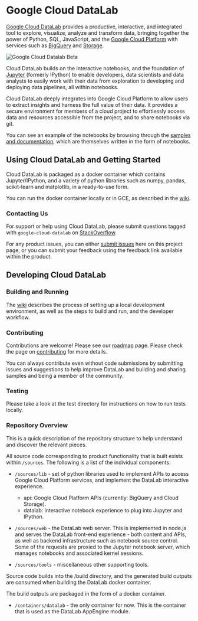 # Google Cloud DataLab

[Google Cloud DataLab](https://cloud.google.com/datalab) provides a productive, interactive, and
integrated tool to explore, visualize, analyze and transform data, bringing together the power of
Python, SQL, JavaScript, and the [Google Cloud Platform](https://cloud.google.com) with services such as
[BigQuery](https://cloud.google.com/bigquery) and [Storage](https://cloud.google.com/storage).

![Google Cloud Datalab Beta](docs/screenshot.png)

Cloud DataLab builds on the interactive notebooks, and the foundation of [Jupyter](https://jupyter.org)
(formerly IPython) to enable developers, data scientists and data analysts to easily work with
their data from exploration to developing and deploying data pipelines, all within notebooks.

Cloud DataLab deeply integrates into Google Cloud Platform to allow users to extract insights and harness
the full value of their data. It provides a secure environment for members of a cloud project
to effortlessly access data and resources accessible from the project, and to share notebooks via
git.

You can see an example of the notebooks by browsing through the
[samples and documentation](https://github.com/googledatalab/notebooks),
which are themselves written in the form of notebooks.


## Using Cloud DataLab and Getting Started

Cloud DataLab is packaged as a docker container which contains Jupyter/IPython, and a variety of python
libraries such as numpy, pandas, scikit-learn and matplotlib, in a ready-to-use form.

You can run the docker container locally or in GCE, as described in the
[wiki](https://github.com/googledatalab/datalab/wiki/Getting-Started).

### Contacting Us

For support or help using Cloud DataLab, please submit questions tagged with `google-cloud-datalab` on [StackOverflow](https://stackoverflow.com/questions/tagged/google-cloud-datalab).

For any product issues, you can either [submit issues](https://github.com/googledatalab/datalab/issues)
here on this project page, or you can submit your feedback using the feedback link available
within the product.


## Developing Cloud DataLab

### Building and Running

The [wiki](https://github.com/googledatalab/datalab/wiki/Development-Environment) describes
the process of setting up a local development environment, as well as the steps to build and run,
and the developer workflow.

### Contributing

Contributions are welcome! Please see our [roadmap](https://github.com/googledatalab/datalab/wiki/Roadmap)
page. Please check the page on [contributing](https://github.com/googledatalab/datalab/blob/master/CONTRIBUTING.md)
for more details.

You can always contribute even without code submissions by submitting issues and suggestions to
help improve DataLab and building and sharing samples and being a member of the community.

### Testing

Please take a look at the test directory for instructions on how to run tests locally.

### Repository Overview

This is a quick description of the repository structure to help understand and
discover the relevant pieces.

All source code corresponding to product functionality that is built exists
within `/sources`. The following is a list of the individual components:

* `/sources/lib` - set of python libraries used to implement APIs to access Google
  Cloud Platform services, and implement the DataLab interactive experience.
  - api: Google Cloud Platform APIs (currently: BigQuery and Cloud Storage).
  - datalab: interactive notebook experience to plug into Jupyter and IPython.

* `/sources/web` - the DataLab web server. This is implemented in node.js and
  serves the DataLab front-end experience - both content and APIs, as well as backend
  infrastructure such as notebook source control.
  Some of the requests are proxied to the Jupyter notebook server, which manages notebooks and
  associated kernel sessions.

* `/sources/tools` - miscellaneous other supporting tools.

Source code builds into the /build directory, and the generated build outputs are
consumed when building the DataLab docker container.

The build outputs are packaged in the form of a docker container.

* `/containers/datalab` - the only container for now. This is the container that is used as the
  DataLab AppEngine module.

